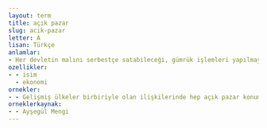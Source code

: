 ```yaml
---
layout: term
title: açık pazar
slug: acik-pazar
letter: A
lisan: Türkçe
anlamlar:
- Her devletin malını serbestçe satabileceği, gümrük işlemleri yapılmayan şehir veya ülke
ozellikler:
- - isim
  - ekonomi
ornekler:
- - Gelişmiş ülkeler birbiriyle olan ilişkilerinde hep açık pazar konumunu mu sürdürüyorlar?
orneklerkaynak:
- - Ayşegül Mengi
---
```

